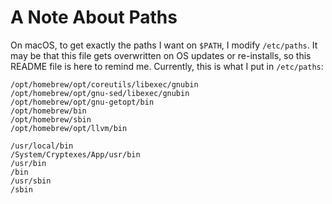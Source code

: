 # A Note About Paths

On macOS, to get exactly the paths I want on `$PATH`, I modify `/etc/paths`.  It may be that this file gets overwritten
on OS updates or re-installs, so this README file is here to remind me.  Currently, this is what I put in `/etc/paths`:

```
/opt/homebrew/opt/coreutils/libexec/gnubin
/opt/homebrew/opt/gnu-sed/libexec/gnubin
/opt/homebrew/opt/gnu-getopt/bin
/opt/homebrew/bin
/opt/homebrew/sbin
/opt/homebrew/opt/llvm/bin

/usr/local/bin
/System/Cryptexes/App/usr/bin
/usr/bin
/bin
/usr/sbin
/sbin
```

